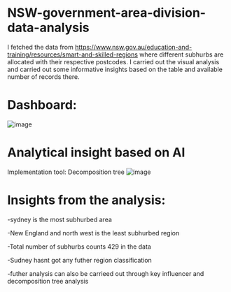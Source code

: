 # NSW-government-area-division-data-analysis
I fetched the data from https://www.nsw.gov.au/education-and-training/resources/smart-and-skilled-regions where different subhurbs are allocated with their respective postcodes. I carried out the visual analysis and carried out some informative insights based on the table and available number of records there.

# Dashboard:
![image](https://github.com/user-attachments/assets/94fa87d5-9f15-433d-b22e-27b895a23dd1)

# Analytical insight based on AI

Implementation tool: Decomposition tree
![image](https://github.com/user-attachments/assets/04c2ae36-ba4f-4e64-b918-c9eb4cb91384)

# Insights from the analysis:
-sydney is the most subhurbed area

-New England and north west is the least subhurbed region

-Total number of subhurbs counts 429 in the data

-Sudney hasnt got any futher region classification

-futher analysis can also be carrieed out through key influencer and decomposition tree analysis



